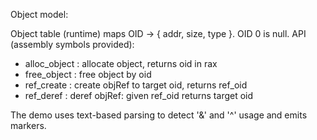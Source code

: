 Object model:

Object table (runtime) maps OID -> { addr, size, type }.
OID 0 is null.
API (assembly symbols provided):
- alloc_object : allocate object, returns oid in rax
- free_object  : free object by oid
- ref_create   : create objRef to target oid, returns ref_oid
- ref_deref    : deref objRef: given ref_oid returns target oid

The demo uses text-based parsing to detect '&' and '^' usage and emits markers.
